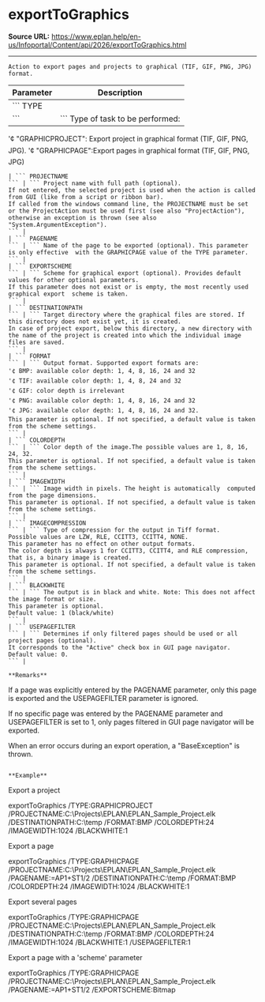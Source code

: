 # exportToGraphics

**Source URL:** https://www.eplan.help/en-us/Infoportal/Content/api/2026/exportToGraphics.html

---

```
Action to export pages and projects to graphical (TIF, GIF, PNG, JPG) format.

```

| Parameter | Description |
| --- | --- |
| ``` TYPE
 ``` | ``` Type of task to be performed:
 '¢ "GRAPHICPROJECT": Export project in graphical format (TIF, GIF, PNG, JPG).
 '¢ "GRAPHICPAGE":Export pages in graphical format (TIF, GIF, PNG, JPG)
 ``` |
| ``` PROJECTNAME
 ``` | ``` Project name with full path (optional).
 If not entered, the selected project is used when the action is called from GUI (like from a script or ribbon bar). 
 If called from the windows command line, the PROJECTNAME must be set or the ProjectAction must be used first (see also "ProjectAction"), otherwise an exception is thrown (see also "System.ArgumentException").
 ``` |
| ``` PAGENAME
 ``` | ``` Name of the page to be exported (optional). This parameter is only effective  with the GRAPHICPAGE value of the TYPE parameter.
 ``` |
| ``` EXPORTSCHEME
 ``` | ``` Scheme for graphical export (optional). Provides default values for other optional parameters.
 If this parameter does not exist or is empty, the most recently used graphical export  scheme is taken.
 ``` |
| ``` DESTINATIONPATH
 ``` | ``` Target directory where the graphical files are stored. If this directory does not exist yet, it is created. 
 In case of project export, below this directory, a new directory with the name of the project is created into which the individual image files are saved.
 ``` |
| ``` FORMAT
 ``` | ``` Output format. Supported export formats are:
 '¢ BMP: available color depth: 1, 4, 8, 16, 24 and 32
 '¢ TIF: available color depth: 1, 4, 8, 24 and 32
 '¢ GIF: color depth is irrelevant
 '¢ PNG: available color depth: 1, 4, 8, 16, 24 and 32
 '¢ JPG: available color depth: 1, 4, 8, 16, 24 and 32.
 This parameter is optional. If not specified, a default value is taken from the scheme settings.
 ``` |
| ``` COLORDEPTH
 ``` | ``` Color depth of the image.The possible values are 1, 8, 16, 24, 32.
 This parameter is optional. If not specified, a default value is taken from the scheme settings.
 ``` |
| ``` IMAGEWIDTH
 ``` | ``` Image width in pixels. The height is automatically  computed from the page dimensions. 
 This parameter is optional. If not specified, a default value is taken from the scheme settings.
 ``` |
| ``` IMAGECOMPRESSION
 ``` | ``` Type of compression for the output in Tiff format.
 Possible values are LZW, RLE, CCITT3, CCITT4, NONE.
 This parameter has no effect on other output formats. 
 The color depth is always 1 for CCITT3, CCITT4, and RLE compression, that is, a binary image is created.
 This parameter is optional. If not specified, a default value is taken from the scheme settings.
 ``` |
| ``` BLACKWHITE
 ``` | ``` The output is in black and white. Note: This does not affect the image format or size. 
 This parameter is optional.
 Default value: 1 (black/white)
 ``` |
| ``` USEPAGEFILTER
 ``` | ``` Determines if only filtered pages should be used or all project pages (optional). 
 It corresponds to the "Active" check box in GUI page navigator.
 Default value: 0.
 ``` |

**Remarks**

```
If a page was explicitly entered by the PAGENAME parameter, only this page is exported and the USEPAGEFILTER parameter is ignored. 

If no specific page was entered by the PAGENAME parameter and USEPAGEFILTER is set to 1, only pages filtered in GUI page navigator will be exported.

When an error occurs during an export operation, a "BaseException" is thrown.

```

**Example**

```
Export a project 

exportToGraphics /TYPE:GRAPHICPROJECT /PROJECTNAME:C:\\Projects\\EPLAN\\EPLAN_Sample_Project.elk /DESTINATIONPATH:C:\\temp  /FORMAT:BMP /COLORDEPTH:24 /IMAGEWIDTH:1024 /BLACKWHITE:1

Export a page 

exportToGraphics /TYPE:GRAPHICPAGE /PROJECTNAME:C:\\Projects\\EPLAN\\EPLAN_Sample_Project.elk /PAGENAME:=AP1+ST1/2 /DESTINATIONPATH:C:\\temp /FORMAT:BMP /COLORDEPTH:24 /IMAGEWIDTH:1024 /BLACKWHITE:1

Export several pages 

exportToGraphics /TYPE:GRAPHICPAGE /PROJECTNAME:C:\\Projects\\EPLAN\\EPLAN_Sample_Project.elk /DESTINATIONPATH:C:\\temp /FORMAT:BMP /COLORDEPTH:24 /IMAGEWIDTH:1024 /BLACKWHITE:1 /USEPAGEFILTER:1

Export a page with a 'scheme' parameter

exportToGraphics /TYPE:GRAPHICPAGE /PROJECTNAME:C:\\Projects\\EPLAN\\EPLAN_Sample_Project.elk /PAGENAME:=AP1+ST1/2 /EXPORTSCHEME:Bitmap

```
